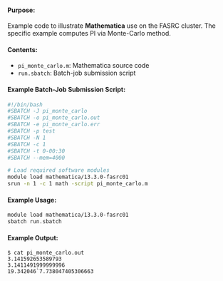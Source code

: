 #### Purpose:

Example code to illustrate **Mathematica** use on the FASRC cluster. The specific example computes PI via Monte-Carlo method.

#### Contents:

* <code>pi\_monte\_carlo.m</code>: Mathematica source code
* <code>run.sbatch</code>: Batch-job submission script

#### Example Batch-Job Submission Script:

```bash
#!/bin/bash
#SBATCH -J pi_monte_carlo
#SBATCH -o pi_monte_carlo.out
#SBATCH -e pi_monte_carlo.err
#SBATCH -p test
#SBATCH -N 1
#SBATCH -c 1
#SBATCH -t 0-00:30
#SBATCH --mem=4000

# Load required software modules
module load mathematica/13.3.0-fasrc01
srun -n 1 -c 1 math -script pi_monte_carlo.m
```

#### Example Usage:

```bash
module load mathematica/13.3.0-fasrc01
sbatch run.sbatch
```
#### Example Output:

```
$ cat pi_monte_carlo.out
3.141592653589793
3.1411491999999996
19.342046`7.738047405306663
```
